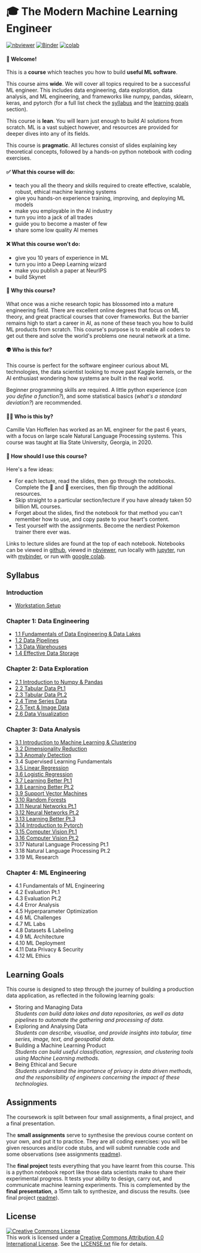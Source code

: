 # :mortar_board: The Modern Machine Learning Engineer

[![nbviewer](https://raw.githubusercontent.com/jupyter/design/master/logos/Badges/nbviewer_badge.svg)](https://nbviewer.jupyter.org/github/camille-vanhoffelen/modern-ML-engineer/tree/master/) [![Binder](https://mybinder.org/badge_logo.svg)](https://mybinder.org/v2/gh/camille-vanhoffelen/modern-ML-engineer/master) [![colab](https://colab.research.google.com/assets/colab-badge.svg)](https://colab.research.google.com/github/camille-vanhoffelen/modern-ML-engineer/)

#### :hugs: Welcome!

This is a **course** which teaches you how to build **useful ML software**. 

This course aims **wide**. We will cover all topics required to be a successful ML engineer. This includes data engineering, data exploration, data analysis, and ML engineering, and frameworks like numpy, pandas, sklearn, keras, and pytorch (for a full list check the [syllabus](#syllabus) and the [learning goals](#learning-goals) section).

This course is **lean**. You will learn just enough to build AI solutions from scratch. ML is a vast subject however, and resources are provided for deeper dives into any of its fields.

This course is **pragmatic**. All lectures consist of slides explaining key theoretical concepts, followed by a hands-on python notebook with coding exercises.

#### :white_check_mark: What this course will do:

- teach you all the theory and skills required to create effective, scalable, robust, ethical machine learning systems
- give you hands-on experience training, improving, and deploying ML models
- make you employable in the AI industry
- turn you into a jack of all trades
- guide you to become a master of few
- share some low quality AI memes

#### :x: What this course won't do:

- give you 10 years of experience in ML
- turn you into a Deep Learning wizard
- make you publish a paper at NeurIPS
- build Skynet

#### :thinking: Why this course?

What once was a niche research topic has blossomed into a mature engineering field. There are excellent online degrees that focus on ML theory, and great practical courses that cover frameworks. But the barrier remains high to start a career in AI, as none of these teach you how to build ML products from scratch. This course's purpose is to enable all coders to get out there and solve the world's problems one neural network at a time.

#### :alien: Who is this for?

This course is perfect for the software engineer curious about ML technologies, the data scientist looking to move past Kaggle kernels, or the AI enthusiast wondering how systems are built in the real world.

Beginner programming skills are required. A little python experience (_can you define a function?_), and some statistical basics (_what's a standard deviation?_) are recommended. 

#### :man_teacher: Who is this by?

Camille Van Hoffelen has worked as an ML engineer for the past 6 years, with a focus on large scale Natural Language Processing systems. This course was taught at Ilia State University, Georgia, in 2020.

#### :rocket: How should I use this course?

Here's a few ideas:

- For each lecture, read the slides, then go through the notebooks. Complete the :muscle: and :brain: exercises, then flip through the additional resources.
- Skip straight to a particular section/lecture if you have already taken 50 billion ML courses.
- Forget about the slides, find the notebook for that method you can't remember how to use, and copy paste to your heart's content.
- Test yourself with the assignments. Become the nerdiest Pokemon trainer there ever was.

Links to lecture slides are found at the top of each notebook. Notebooks can be viewed in [github](#syllabus), viewed in [nbviewer](https://nbviewer.jupyter.org/github/camille-vanhoffelen/modern-ML-engineer/tree/master/), run locally with [jupyter](introduction/workstation_setup.ipynb), run with [mybinder](https://mybinder.org/v2/gh/camille-vanhoffelen/modern-ML-engineer/master), or run with [google colab](https://colab.research.google.com/github/camille-vanhoffelen/modern-ML-engineer/blob/master/data_exploration/lecture2.1/introduction_to_numpy_and_pandas.ipynb).

## Syllabus

### Introduction

* [Workstation Setup](introduction/workstation_setup.ipynb)

### Chapter 1: Data Engineering

* [1.1 Fundamentals of Data Engineering & Data Lakes](data_engineering/1.1_fundamentals_of_data_engineering/fundamentals_of_data_engineering.ipynb)
* [1.2 Data Pipelines](data_engineering/1.2_data_pipelines/data_pipelines.ipynb)
* [1.3 Data Warehouses](data_engineering/1.3_data_warehouses/data_warehouses.ipynb)
* [1.4 Effective Data Storage](data_engineering/1.4_effective_data_storage/effective_data_storage.ipynb)

### Chapter 2: Data Exploration

* [2.1 Introduction to Numpy & Pandas](data_exploration/2.1_introduction_to_numpy_and_pandas/introduction_to_numpy_and_pandas.ipynb)
* [2.2 Tabular Data Pt.1](data_exploration/2.2_tabular_data_pt.1/tabular_data_pt.1.ipynb)
* [2.3 Tabular Data Pt.2](data_exploration/2.3_tabular_data_pt.2/tabular_data_pt.2.ipynb)
* [2.4 Time Series Data](data_exploration/2.4_time_series_data/time_series_data.ipynb)
* [2.5 Text & Image Data](data_exploration/2.5_text_and_image_data/text_and_image_data.ipynb)
* [2.6 Data Visualization](data_exploration/2.6_data_visualization/data_visualization.ipynb)

### Chapter 3: Data Analysis

* [3.1 Introduction to Machine Learning & Clustering](data_analysis/3.1_introduction_to_machine_learning_and_clustering/clustering.ipynb)
* [3.2 Dimensionality Reduction](data_analysis/3.2_dimensionality_reduction/dimensionality_reduction.ipynb)
* [3.3 Anomaly Detection](data_analysis/3.3_anomaly_detection/anomaly_detection.ipynb)
* 3.4 Supervised Learning Fundamentals
* [3.5 Linear Regression](data_analysis/3.5_linear_regression/linear_regression.ipynb)
* [3.6 Logistic Regression](data_analysis/3.6_logistic_regression/logistic_regression.ipynb)
* [3.7 Learning Better Pt.1](data_analysis/3.7_learning_better_pt.1/learning_better_pt.1.ipynb)
* [3.8 Learning Better Pt.2](data_analysis/3.8_learning_better_pt.2/learning_better_pt.2.ipynb)
* [3.9 Support Vector Machines](data_analysis/3.9_support_vector_machines/support_vector_machines.ipynb)
* [3.10 Random Forests](data_analysis/3.10_random_forests/random_forests.ipynb)
* [3.11 Neural Networks Pt.1](data_analysis/3.11_neural_networks_pt.1/neural_networks_pt.1.ipynb)
* [3.12 Neural Networks Pt.2](data_analysis/3.12_neural_networks_pt.2/neural_networks_pt.2.ipynb)
* [3.13 Learning Better Pt.3](data_analysis/3.13_learning_better_pt.3/learning_better_pt.3.ipynb)
* [3.14 Introduction to Pytorch](data_analysis/3.14_introduction_to_pytorch/introduction_to_pytorch.ipynb)
* [3.15 Computer Vision Pt.1](data_analysis/3.15_computer_vision_pt.1/computer_vision_pt.1.ipynb)
* [3.16 Computer Vision Pt.2](data_analysis/3.16_computer_vision_pt.2/computer_vision_pt.2.ipynb)
* 3.17 Natural Language Processing Pt.1
* 3.18 Natural Language Processing Pt.2
* 3.19 ML Research

### Chapter 4: ML Engineering

* 4.1 Fundamentals of ML Engineering
* 4.2 Evaluation Pt.1
* 4.3 Evaluation Pt.2
* 4.4 Error Analysis
* 4.5 Hyperparameter Optimization
* 4.6 ML Challenges
* 4.7 ML Labs
* 4.8 Datasets & Labeling
* 4.9 ML Architecture
* 4.10 ML Deployment
* 4.11 Data Privacy & Security
* 4.12 ML Ethics

## Learning Goals

This course is designed to step through the journey of building a production data application, as reflected in the following learning goals:


- Storing and Managing Data  
_Students can build data lakes and data repositories, as well as data pipelines to automate the gathering and processing of data._
- Exploring and Analysing Data  
_Students can describe, visualise, and provide insights into tabular, time series, image, text, and geospatial data._
- Building a Machine Learning Product  
_Students can build useful classification, regression, and clustering tools using Machine Learning methods._
- Being Ethical and Secure  
_Students understand the importance of privacy in data driven methods, and the responsibility of engineers concerning the impact of these technologies._

## Assignments

The coursework is split between four small assignments, a final project, and a final presentation.

The **small assignments** serve to synthesise the previous course content on your own, and put it to practice. They are all coding exercises: you will be given resources and/or code stubs, and will submit runnable code and some observations (see assignments [readme](assignments/README.md)).

The **final project** tests everything that you have learnt from this course. This is a python notebook report like those data scientists make to share their experimental progress. It tests your ability to design, carry out, and communicate machine learning experiments. This is complemented by the **final presentation**, a 15mn talk to synthesize, and discuss the results. (see final project [readme](assignments/final_project.md)).

## License
<a rel="license" href="http://creativecommons.org/licenses/by/4.0/"><img alt="Creative Commons License" style="border-width:0" src="https://i.creativecommons.org/l/by/4.0/80x15.png" /></a><br />This work is licensed under a <a rel="license" href="http://creativecommons.org/licenses/by/4.0/">Creative Commons Attribution 4.0 International License</a>.
See the [LICENSE.txt](LICENSE.txt) file for details.

